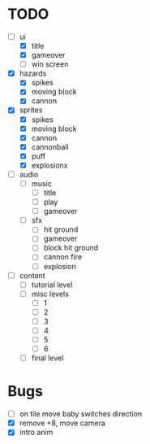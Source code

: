 # TODO

- [ ] ui
  - [x] title
  - [x] gameover
  - [ ] win screen

- [x] hazards
  - [x] spikes
  - [x] moving block
  - [x] cannon

- [x] sprites
  - [x] spikes
  - [x] moving block
  - [x] cannon
  - [x] cannonball
  - [x] puff
  - [x] explosionx

- [ ] audio
  - [ ] music
    - [ ] title
    - [ ] play
    - [ ] gameover
  - [ ] sfx
    - [ ] hit ground
    - [ ] gameover
    - [ ] block hit ground
    - [ ] cannon fire
    - [ ] explosion

- [ ] content
  - [ ] tutorial level
  - [ ] misc levels
    - [ ] 1
    - [ ] 2
    - [ ] 3
    - [ ] 4
    - [ ] 5
    - [ ] 6
  - [ ] final level

# Bugs

- [ ] on tile move baby switches direction
- [x] remove +8, move camera
- [x] intro anim
